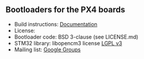 ## Bootloaders for the PX4 boards ##

* Build instructions: [Documentation](http://px4.io/dev/px4_bootloader)
*   License:
  * Bootloader code: BSD 3-clause (see LICENSE.md)
  * STM32 library: libopencm3 license [LGPL v3](https://github.com/libopencm3/libopencm3)
*   Mailing list: [Google Groups](http://groups.google.com/group/px4users)

